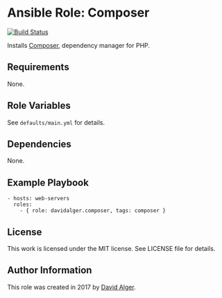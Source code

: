 # Ansible Role: Composer

[![Build Status](https://travis-ci.org/davidalger/ansible-role-composer.svg?branch=master)](https://travis-ci.org/davidalger/ansible-role-composer)

Installs [Composer](https://getcomposer.org), dependency manager for PHP.

## Requirements

None.

## Role Variables

See `defaults/main.yml` for details.

## Dependencies

None.

## Example Playbook

    - hosts: web-servers
      roles:
        - { role: davidalger.composer, tags: composer }

## License

This work is licensed under the MIT license. See LICENSE file for details.

## Author Information

This role was created in 2017 by [David Alger](http://davidalger.com/).
